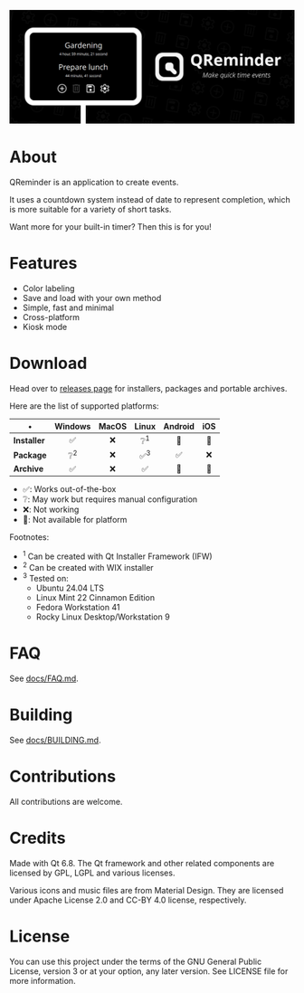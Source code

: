 ![QReminder Banner Image](./.github/banner.jpg)

# About

QReminder is an application to create events.

It uses a countdown system instead of date to represent completion, 
which is more suitable for a variety of short tasks.

Want more for your built-in timer? Then this is for you!

# Features

 - Color labeling
 - Save and load with your own method
 - Simple, fast and minimal
 - Cross-platform
 - Kiosk mode
 
# Download

Head over to [releases page](https://github.com/rashlight/QReminder/releases) 
for installers, packages and portable archives.

Here are the list of supported platforms:

|<center>•</center>|Windows|MacOS|Linux|Android|iOS|
|--|--|--|--|--|--|
|**Installer**|<center>✅</center>|<center>❌</center>|<center>❔<sup>1</sup></center>|<center>🚫</center>|<center>🚫</center>|
|**Package**|<center>❔<sup>2</sup></center>|<center>❌</center>|<center>✅<sup>3</sup></center>|<center>✅</center>|<center>❌</center>|
|**Archive**|<center>✅</center>|<center>❌</center>|<center>✅</center>|<center>🚫</center>|<center>🚫</center>|

 - ✅: Works out-of-the-box
 - ❔: May work but requires manual configuration
 - ❌: Not working
 - 🚫: Not available for platform

Footnotes:

 - <sup>1</sup> Can be created with Qt Installer Framework (IFW)
 - <sup>2</sup> Can be created with WIX installer
 - <sup>3</sup> Tested on:
     - Ubuntu 24.04 LTS
     - Linux Mint 22 Cinnamon Edition
     - Fedora Workstation 41
     - Rocky Linux Desktop/Workstation 9
     
# FAQ

See [docs/FAQ.md](./docs/FAQ.md).

# Building

See [docs/BUILDING.md](./docs/BUILDING.md).

# Contributions

All contributions are welcome.

# Credits

Made with Qt 6.8. The Qt framework and other related components 
are licensed by GPL, LGPL and various licenses.

Various icons and music files are from Material Design. They are licensed under
Apache License 2.0 and CC-BY 4.0 license, respectively.

# License

You can use this project under the terms of the GNU General Public License, version 3 
or at your option, any later version. See LICENSE file for more information.
